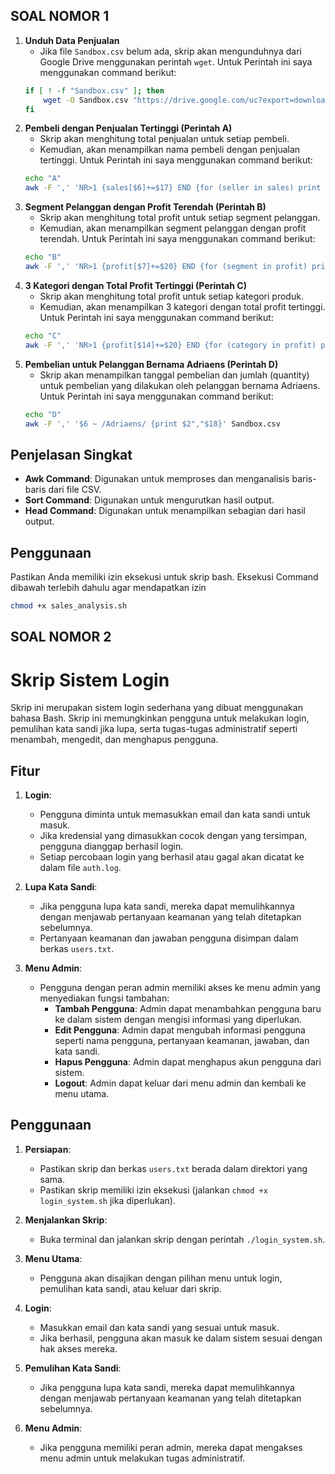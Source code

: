 ## SOAL NOMOR 1

1. **Unduh Data Penjualan**
   - Jika file `Sandbox.csv` belum ada, skrip akan mengunduhnya dari Google Drive menggunakan perintah `wget`.
     Untuk Perintah ini saya menggunakan command berikut:
   ```bash
   if [ ! -f "Sandbox.csv" ]; then
       wget -O Sandbox.csv "https://drive.google.com/uc?export=download&id=1cC6MYBI3wRwDgqlFQE1OQUN83JAreId0"
   fi
2. **Pembeli dengan Penjualan Tertinggi (Perintah A)**
   - Skrip akan menghitung total penjualan untuk setiap pembeli.
   - Kemudian, akan menampilkan nama pembeli dengan penjualan tertinggi.
     Untuk Perintah ini saya menggunakan command berikut:
   ```bash
   echo "A"
   awk -F ',' 'NR>1 {sales[$6]+=$17} END {for (seller in sales) print seller","sales[seller]}' Sandbox.csv | sort -t',' -k2 -nr | head -n 1
3. **Segment Pelanggan dengan Profit Terendah (Perintah B)**
   - Skrip akan menghitung total profit untuk setiap segment pelanggan.
   - Kemudian, akan menampilkan segment pelanggan dengan profit terendah.
     Untuk Perintah ini saya menggunakan command berikut:
    ```bash
    echo "B"
    awk -F ',' 'NR>1 {profit[$7]+=$20} END {for (segment in profit) print segment","profit[segment]}' Sandbox.csv | sort -t',' -k2 -n | head -n 1
4. **3 Kategori dengan Total Profit Tertinggi (Perintah C)**
   - Skrip akan menghitung total profit untuk setiap kategori produk.
   - Kemudian, akan menampilkan 3 kategori dengan total profit tertinggi.
     Untuk Perintah ini saya menggunakan command berikut:
    ```bash
    echo "C"
    awk -F ',' 'NR>1 {profit[$14]+=$20} END {for (category in profit) print category","profit[category]}' Sandbox.csv | sort -t',' -k2 -nr | head -n 3
5. **Pembelian untuk Pelanggan Bernama Adriaens (Perintah D)**
   - Skrip akan menampilkan tanggal pembelian dan jumlah (quantity) untuk pembelian yang dilakukan oleh pelanggan bernama Adriaens.
     Untuk Perintah ini saya menggunakan command berikut:
   ```bash
   echo "D"
   awk -F ',' '$6 ~ /Adriaens/ {print $2","$18}' Sandbox.csv
## Penjelasan Singkat

- **Awk Command**: Digunakan untuk memproses dan menganalisis baris-baris dari file CSV.
- **Sort Command**: Digunakan untuk mengurutkan hasil output.
- **Head Command**: Digunakan untuk menampilkan sebagian dari hasil output.

## Penggunaan
   Pastikan Anda memiliki izin eksekusi untuk skrip bash.
   Eksekusi Command dibawah terlebih dahulu agar mendapatkan izin
   ```bash
   chmod +x sales_analysis.sh
   ```
## SOAL NOMOR 2
# Skrip Sistem Login

Skrip ini merupakan sistem login sederhana yang dibuat menggunakan bahasa Bash. Skrip ini memungkinkan pengguna untuk melakukan login, pemulihan kata sandi jika lupa, serta tugas-tugas administratif seperti menambah, mengedit, dan menghapus pengguna.

## Fitur

1. **Login**:
   - Pengguna diminta untuk memasukkan email dan kata sandi untuk masuk.
   - Jika kredensial yang dimasukkan cocok dengan yang tersimpan, pengguna dianggap berhasil login.
   - Setiap percobaan login yang berhasil atau gagal akan dicatat ke dalam file `auth.log`.

2. **Lupa Kata Sandi**:
   - Jika pengguna lupa kata sandi, mereka dapat memulihkannya dengan menjawab pertanyaan keamanan yang telah ditetapkan sebelumnya.
   - Pertanyaan keamanan dan jawaban pengguna disimpan dalam berkas `users.txt`.

3. **Menu Admin**:
   - Pengguna dengan peran admin memiliki akses ke menu admin yang menyediakan fungsi tambahan:
     - **Tambah Pengguna**: Admin dapat menambahkan pengguna baru ke dalam sistem dengan mengisi informasi yang diperlukan.
     - **Edit Pengguna**: Admin dapat mengubah informasi pengguna seperti nama pengguna, pertanyaan keamanan, jawaban, dan kata sandi.
     - **Hapus Pengguna**: Admin dapat menghapus akun pengguna dari sistem.
     - **Logout**: Admin dapat keluar dari menu admin dan kembali ke menu utama.

## Penggunaan

1. **Persiapan**:
   - Pastikan skrip dan berkas `users.txt` berada dalam direktori yang sama.
   - Pastikan skrip memiliki izin eksekusi (jalankan `chmod +x login_system.sh` jika diperlukan).

2. **Menjalankan Skrip**:
   - Buka terminal dan jalankan skrip dengan perintah `./login_system.sh`.

3. **Menu Utama**:
   - Pengguna akan disajikan dengan pilihan menu untuk login, pemulihan kata sandi, atau keluar dari skrip.

4. **Login**:
   - Masukkan email dan kata sandi yang sesuai untuk masuk.
   - Jika berhasil, pengguna akan masuk ke dalam sistem sesuai dengan hak akses mereka.

5. **Pemulihan Kata Sandi**:
   - Jika pengguna lupa kata sandi, mereka dapat memulihkannya dengan menjawab pertanyaan keamanan yang telah ditetapkan sebelumnya.

6. **Menu Admin**:
   - Jika pengguna memiliki peran admin, mereka dapat mengakses menu admin untuk melakukan tugas administratif.


